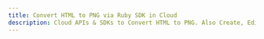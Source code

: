 ---title: Convert HTML to PNG via Ruby SDK in Clouddescription: Cloud APIs & SDKs to Convert HTML to PNG. Also Create, Edit & Render Microsoft Word & OpenOffice documents in the Cloud.---